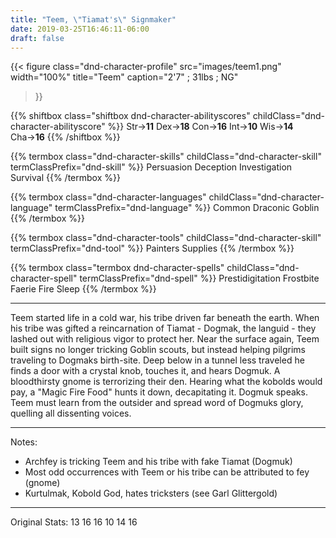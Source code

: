 ```yaml
---
title: "Teem, \"Tiamat's\" Signmaker"
date: 2019-03-25T16:46:11-06:00
draft: false
---
```


<script type="text/javascript" src="js/packing.js">console.log("hi")</script>

{{< figure
  class="dnd-character-profile"
  src="images/teem1.png"
  width="100%"
  title="Teem"
  caption="2'7\" ; 31lbs ; NG"
>}}

{{% shiftbox class="shiftbox dnd-character-abilityscores" childClass="dnd-character-abilityscore" %}}
Str→**11**
Dex→**18**
Con→**16**
Int→**10**
Wis→**14**
Cha→**16**
{{% /shiftbox %}}

{{% termbox class="dnd-character-skills" childClass="dnd-character-skill" termClassPrefix="dnd-skill" %}}
Persuasion
Deception
Investigation
Survival
{{% /termbox %}}

{{% termbox class="dnd-character-languages" childClass="dnd-character-language" termClassPrefix="dnd-language" %}}
Common
Draconic
Goblin
{{% /termbox %}}

{{% termbox class="dnd-character-tools" childClass="dnd-character-skill" termClassPrefix="dnd-tool" %}}
Painters Supplies
{{% /termbox %}}

{{% termbox class="termbox dnd-character-spells" childClass="dnd-character-spell" termClassPrefix="dnd-spell" %}}
Prestidigitation
Frostbite
Faerie Fire
Sleep
{{% /termbox %}}

---

Teem started life in a cold war, his tribe driven far beneath the earth.
When his tribe was gifted a reincarnation of Tiamat - Dogmak, the languid - they lashed out with religious vigor to protect her.
Near the surface again, Teem built signs no longer tricking Goblin scouts, but instead helping pilgrims traveling to Dogmaks birth-site.
Deep below in a tunnel less traveled he finds a door with a crystal knob, touches it, and hears Dogmuk.
A bloodthirsty gnome is terrorizing their den.
Hearing what the kobolds would pay, a "Magic Fire Food" hunts it down, decapitating it.
Dogmuk speaks.
Teem must learn from the outsider and spread word of Dogmuks glory, quelling all dissenting voices.

---

Notes:

* Archfey is tricking Teem and his tribe with fake Tiamat (Dogmuk)
* Most odd occurrences with Teem or his tribe can be attributed to fey (gnome)
* Kurtulmak, Kobold God, hates tricksters (see Garl Glittergold)

---

Original Stats: 13 16 16 10 14 16
